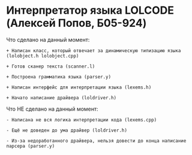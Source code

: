 # Интерпретатор языка LOLCODE (Алексей Попов, Б05-924)

Что сделано на данный момент:

    + Написан класс, который отвечает за динамическую типизацию языка (lolobject.h lolobject.cpp)

    + Готов сканер текста (scanner.l)

    + Построена грамматика языка (parser.y)
    
    + Написан интерфейс для интерпретации языка (lexems.h)
    
    + Начато написание драйвера (loldriver.h)


Что НЕ сделано на данный момент:

    - Написана не вся логика интерпретации кода (lexems.cpp)

    - Ещё не доведен до ума драйвер (loldriver.h)

    - Из-за недоработанного драйвера, нельзя довести до конца написание парсера (parser.y)
